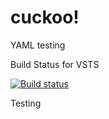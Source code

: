 # cuckoo!
YAML testing

Build Status for VSTS

[![Build status](https://codedev.ms/KonradDEV/Testing2/_apis/build/status/Testing2-ASP.NET-CI)](https://codedev.ms/KonradDEV/Testing2/_apis/build/latest/Testing2-ASP.NET-CI)

Testing 




